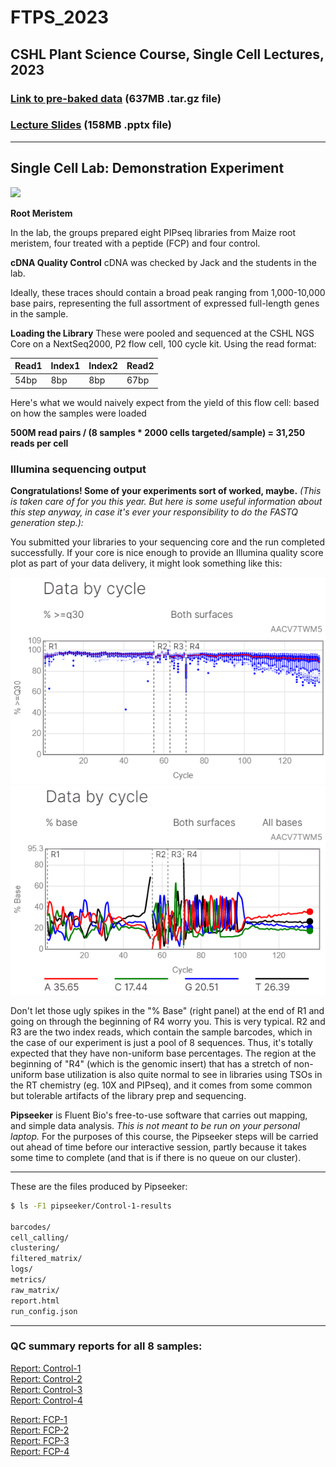 # FTPS_2023
## CSHL Plant Science Course, Single Cell Lectures, 2023

### [Link to pre-baked data](https://www.dropbox.com/s/izwly580v4r0nvc/FTPS22_data.tar.gz?dl=1) (637MB .tar.gz file)

### [Lecture Slides](https://www.dropbox.com/s/vezs9ppkwpudg97/Preall_FTPS22.pptx?dl=0) (158MB .pptx file)

-------
## Single Cell Lab: Demonstration Experiment

<img src="https://upload.wikimedia.org/wikipedia/commons/thumb/b/be/Root-tip-tag.png/440px-Root-tip-tag.png" width="300">

**Root Meristem**

In the lab, the groups prepared eight PIPseq libraries from Maize root meristem, four treated with a peptide (FCP) and four control.

**cDNA Quality Control**
cDNA was checked by Jack and the students in the lab.

Ideally, these traces should contain a broad peak ranging from 1,000-10,000 base pairs, representing the full assortment of expressed full-length genes in the sample.

**Loading the Library**
These were pooled and sequenced at the CSHL NGS Core on a NextSeq2000, P2 flow cell, 100 cycle kit. Using the read format:

| Read1 | Index1 | Index2 | Read2 |
|---|---|---|---|
|54bp|8bp|8bp|67bp|

Here's what we would naively expect from the yield of this flow cell: based on how the samples were loaded

**500M read pairs / (8 samples * 2000 cells targeted/sample) = 31,250 reads per cell**


### Illumina sequencing output
**Congratulations!  Some of your experiments sort of worked, maybe.**
*(This is taken care of for you this year.  But here is some useful information about this step anyway, in case it's ever your responsibility to do the FASTQ generation step.):*

You submitted your libraries to your sequencing core and the run completed successfully.  If your core is nice enough to provide an Illumina quality score plot as part of your data delivery, it might look something like this:

![QC images](https://github.com/jpreall/FTPS_2023/blob/main/images/PIP_FASTQ_qual.png "Quality scores from NextSeq2000")
![QC images](https://github.com/jpreall/FTPS_2023/blob/main/images/PIP_FASTQ_base.png "Base composition from NextSeq2000")

Don't let those ugly spikes in the "% Base" (right panel) at the end of R1 and going on through the beginning of R4 worry you.  This is very typical.  R2 and R3 are the two index reads, which contain the sample barcodes, which in the case of our experiment is just a pool of 8 sequences.  Thus, it's totally expected that they have non-uniform base percentages. The region at the beginning of "R4" (which is the genomic insert) that has a stretch of non-uniform base utilization is also quite normal to see in libraries using TSOs in the RT chemistry (eg. 10X and PIPseq), and it comes from some common but tolerable artifacts of the library prep and sequencing. 

**Pipseeker** is Fluent Bio's free-to-use software that carries out mapping, and simple data analysis. *This is not meant to be run on your personal laptop.* For the purposes of this course, the Pipseeker steps will be carried out ahead of time before our interactive session, partly because it takes some time to complete (and that is if there is no queue on our cluster).  

-------

These are the files produced by Pipseeker:

```bash
$ ls -F1 pipseeker/Control-1-results

barcodes/
cell_calling/
clustering/
filtered_matrix/
logs/
metrics/
raw_matrix/
report.html
run_config.json

```

-------
### QC summary reports for all 8 samples:

[Report: Control-1](https://github.com/jpreall/FTPS_2023/blob/main/files/files/Control-1_report.html)  
[Report: Control-2](https://github.com/jpreall/FTPS_2023/blob/main/files/files/Control-2_report.html)  
[Report: Control-3](https://github.com/jpreall/FTPS_2023/blob/main/files/files/Control-3_report.html)  
[Report: Control-4](https://github.com/jpreall/FTPS_2023/blob/main/files/files/Control-4_report.html)  
  
[Report: FCP-1](https://github.com/jpreall/FTPS_2023/blob/main/files/files/FCP-1_report.html)  
[Report: FCP-2](https://github.com/jpreall/FTPS_2023/blob/main/files/files/FCP-2_report.html)  
[Report: FCP-3](https://github.com/jpreall/FTPS_2023/blob/main/files/files/FCP-3_report.html)  
[Report: FCP-4](https://github.com/jpreall/FTPS_2023/blob/main/files/files/FCP-4_report.html)  

